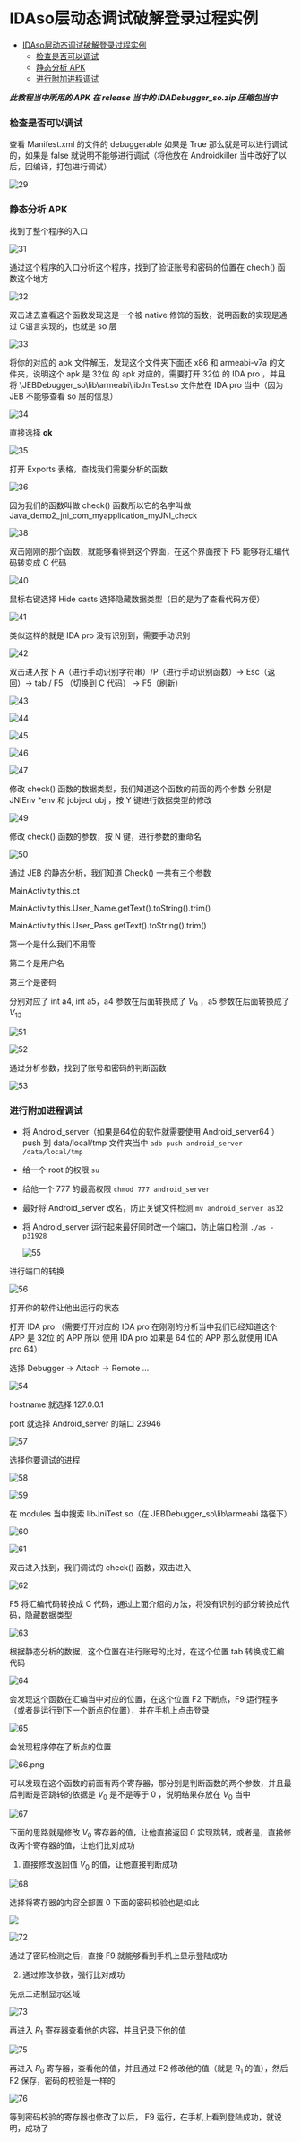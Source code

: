 # IDAso层动态调试破解登录过程实例


- [IDAso层动态调试破解登录过程实例](#idaso层动态调试破解登录过程实例)
    - [检查是否可以调试](#检查是否可以调试)
    - [静态分析 APK](#静态分析-apk)
    - [进行附加进程调试](#进行附加进程调试)


***此教程当中所用的 APK 在 release 当中的  IDADebugger_so.zip 压缩包当中***



### 检查是否可以调试

查看 Manifest.xml 的文件的 debuggerable 如果是 True 那么就是可以进行调试的，如果是 false 就说明不能够进行调试（将他放在 Androidkiller 当中改好了以后，回编译，打包进行调试）

![29](media/29.png)



### 静态分析 APK 

找到了整个程序的入口

![31](media/31.png)



通过这个程序的入口分析这个程序，找到了验证账号和密码的位置在 chech() 函数这个地方

![32](media/32.png)



双击进去查看这个函数发现这是一个被 native 修饰的函数，说明函数的实现是通过 C语言实现的，也就是 so 层

![33](media/33.png)



将你的对应的 apk 文件解压，发现这个文件夹下面还 x86 和 armeabi-v7a 的文件夹，说明这个 apk 是 32位 的 apk 对应的，需要打开 32位 的 IDA pro ，并且将 \JEBDebugger_so\lib\armeabi\libJniTest.so 文件放在 IDA pro 当中（因为 JEB 不能够查看 so 层的信息）

![34](media/34.png)



直接选择 **ok** 

![35](media/35.png)



打开 Exports 表格，查找我们需要分析的函数

![36](media/36.png)



因为我们的函数叫做 check() 函数所以它的名字叫做 Java_demo2_jni_com_myapplication_myJNI_check

![38](media/38.png)



双击刚刚的那个函数，就能够看得到这个界面，在这个界面按下 F5 能够将汇编代码转变成 C 代码

![40](media/40.png)



鼠标右键选择 Hide casts 选择隐藏数据类型（目的是为了查看代码方便）

![41](media/41.png)



类似这样的就是 IDA pro 没有识别到，需要手动识别

![42](media/42.png)



双击进入按下 A（进行手动识别字符串）/P（进行手动识别函数）->  Esc（返回）-> tab / F5 （切换到 C 代码） -> F5（刷新）

![43](media/43.png)

![44](media/44.png)

![45](media/45.png)

![46](media/46.png)

![47](media/47.png)



修改 check() 函数的数据类型，我们知道这个函数的前面的两个参数 分别是 JNIEnv *env 和 jobject obj ，按 Y 键进行数据类型的修改

![49](media/49.png)



修改 check() 函数的参数，按 N 键，进行参数的重命名

![50](media/50.png)



通过 JEB 的静态分析，我们知道 Check() 一共有三个参数

MainActivity.this.ct

MainActivity.this.User_Name.getText().toString().trim()

MainActivity.this.User_Pass.getText().toString().trim()

第一个是什么我们不用管

第二个是用户名

第三个是密码

分别对应了 int a4, int a5，a4 参数在后面转换成了 $V_9$ ，a5 参数在后面转换成了 $V_{13}$

![51](media/51.png)

![52](media/51.png)



通过分析参数，找到了账号和密码的判断函数

![53](media/53.png)



### 进行附加进程调试

* 将 Android_server（如果是64位的软件就需要使用 Android_server64 ） push 到 data/local/tmp 文件夹当中 `adb push android_server /data/local/tmp`

* 给一个 root 的权限 `su` 

* 给他一个 777 的最高权限 `chmod 777 android_server` 

* 最好将 Android_server 改名，防止关键文件检测 `mv android_server as32` 

* 将 Android_server 运行起来最好同时改一个端口，防止端口检测 `./as -p31928` 

  ![55](media/55.png)



进行端口的转换

![56](media/56.png)



打开你的软件让他出运行的状态

打开 IDA pro （需要打开对应的 IDA pro 在刚刚的分析当中我们已经知道这个 APP 是 32位 的 APP 所以 使用 IDA pro 如果是 64 位的 APP 那么就使用 IDA pro 64）

选择 Debugger -> Attach -> Remote ...

![54](media/54.png)



hostname 就选择 127.0.0.1

port 就选择 Android_server 的端口 23946

![57](media/57.png)



选择你要调试的进程

![58](media/58.png)

![59](media/59.png)



在 modules 当中搜索 libJniTest.so（在 JEBDebugger_so\lib\armeabi 路径下）

![60](media/60.png)

![61](media/61.png)



双击进入找到，我们调试的 check() 函数，双击进入

![62](media/62.png)



F5 将汇编代码转换成 C 代码，通过上面介绍的方法，将没有识别的部分转换成代码，隐藏数据类型

![63](media/63.png)



根据静态分析的数据，这个位置在进行账号的比对，在这个位置 tab 转换成汇编代码

![64](media/64.png)



会发现这个函数在汇编当中对应的位置，在这个位置 F2 下断点，F9 运行程序（或者是运行到下一个断点的位置），并在手机上点击登录

![65](media/65.png)



会发现程序停在了断点的位置

![66.png](media/66.png)



可以发现在这个函数的前面有两个寄存器，那分别是判断函数的两个参数，并且最后判断是否跳转的依据是 $V_0$ 是不是等于 0 ，说明结果存放在 $V_0$ 当中

![67](media/67.png)



下面的思路就是修改 $V_0$ 寄存器的值，让他直接返回 0 实现跳转，或者是，直接修改两个寄存器的值，让他们比对成功

1. 直接修改返回值 $V_0$ 的值，让他直接判断成功

![68](media/70.png)

选择将寄存器的内容全部置 0 下面的密码校验也是如此

![](media/71.png)

![72](media/72.png)

通过了密码检测之后，直接 F9 就能够看到手机上显示登陆成功

2. 通过修改参数，强行比对成功

先点二进制显示区域

![73](media/73.png)

再进入 $R_1$ 寄存器查看他的内容，并且记录下他的值

![75](media/75.png)

再进入 $R_0$ 寄存器，查看他的值，并且通过 F2 修改他的值（就是 $R_1$ 的值），然后 F2 保存，密码的校验是一样的

![76](media/76.png)

等到密码校验的寄存器也修改了以后， F9 运行，在手机上看到登陆成功，就说明，成功了





